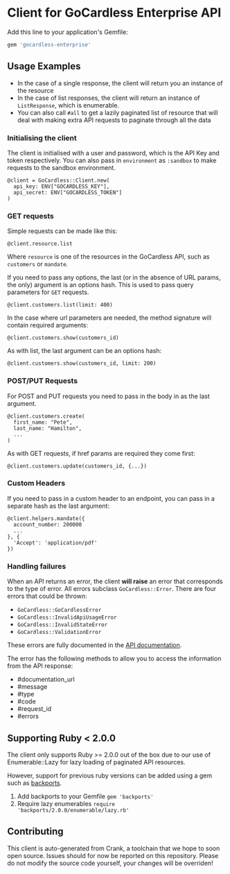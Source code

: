 # Client for GoCardless Enterprise API


Add this line to your application's Gemfile:

```ruby
gem 'gocardless-enterprise'
```

## Usage Examples

- In the case of a single response, the client will return you an instance of the resource
- In the case of list responses, the client will return an instance of `ListResponse`, which is enumerable.
- You can also call `#all` to get a lazily paginated list of resource that will deal with making extra API requests to paginate through all the data

### Initialising the client

The client is initialised with a user and password, which is the API Key and token respectively. You can also pass in `environment` as `:sandbox` to make requests to the sandbox environment.

```
@client = GoCardless::Client.new(
  api_key: ENV["GOCARDLESS_KEY"],
  api_secret: ENV["GOCARDLESS_TOKEN"]
)
```

### GET requests

Simple requests can be made like this:

```
@client.resource.list
```

Where `resource` is one of the resources in the GoCardless API, such as `customers` or `mandate`.

If you need to pass any options, the last (or in the absence of URL params, the only) argument is an options hash. This is used to pass query parameters for `GET` requests.

```
@client.customers.list(limit: 400)
```

In the case where url parameters are needed, the method signature will contain required arguments:

```
@client.customers.show(customers_id)
```

As with list, the last argument can be an options hash:

```
@client.customers.show(customers_id, limit: 200)
```

### POST/PUT Requests

For POST and PUT requests you need to pass in the body in as the last argument.

```
@client.customers.create(
  first_name: "Pete",
  last_name: "Hamilton",
  ...
)
```

As with GET requests, if href params are required they come first:

```
@client.customers.update(customers_id, {...})
```

### Custom Headers

If you need to pass in a custom header to an endpoint, you can pass in a separate hash as the last argument:

```
@client.helpers.mandate({
  account_number: 200000
  ...
}, {
  'Accept': 'application/pdf'
})
```

### Handling failures

When an API returns an error, the client __will raise__ an error that corresponds to the type of error. All errors subclass `GoCardless::Error`. There are four errors that could be thrown:

- `GoCardless::GoCardlessError`
- `GoCardless::InvalidApiUsageError`
- `GoCardless::InvalidStateError`
- `GoCardless::ValidationError`

These errors are fully documented in the [API documentation](https://developer.gocardless.com/pro/#overview-errors).

The error has the following methods to allow you to access the information from the API response:

- #documentation_url
- #message
- #type
- #code
- #request_id
- #errors


## Supporting Ruby < 2.0.0
The client only supports Ruby >= 2.0.0 out of the box due to our use of
Enumerable::Lazy for lazy loading of paginated API resources.

However, support for previous ruby versions can be added using a gem such as
[backports](https://github.com/marcandre/backports).

1. Add backports to your Gemfile
   ```gem 'backports'```
2. Require lazy enumerables
   ```require 'backports/2.0.0/enumerable/lazy.rb'```

## Contributing

This client is auto-generated from Crank, a toolchain that we hope to soon open source. Issues should for now be reported on this repository. Please do not modify the source code yourself, your changes will be overriden!
